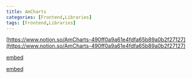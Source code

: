 ```yaml
---
title: AmCharts
categories: [Frontend,Libraries]
tags: [Frontend,Libraries]
---
```


[https://www.notion.so/AmCharts-490ff0a9a61e4fdfa65b89a0b2f27127](https://www.notion.so/AmCharts-490ff0a9a61e4fdfa65b89a0b2f27127)


[embed](https://codepen.io/bndynet/pen/ZEOgOeq)


[embed](https://codepen.io/bndynet/pen/wvWLvqm)

